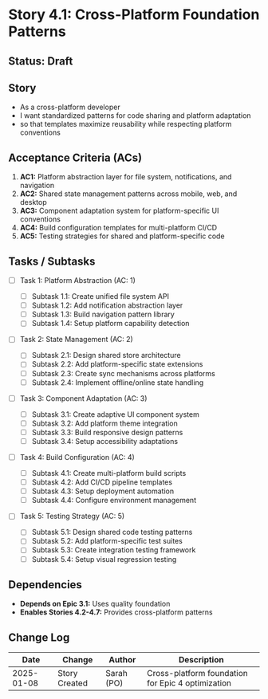 # Story 4.1: Cross-Platform Foundation Patterns

## Status: Draft

## Story

- As a cross-platform developer
- I want standardized patterns for code sharing and platform adaptation
- so that templates maximize reusability while respecting platform conventions

## Acceptance Criteria (ACs)

1. **AC1:** Platform abstraction layer for file system, notifications, and
   navigation
2. **AC2:** Shared state management patterns across mobile, web, and desktop
3. **AC3:** Component adaptation system for platform-specific UI conventions
4. **AC4:** Build configuration templates for multi-platform CI/CD
5. **AC5:** Testing strategies for shared and platform-specific code

## Tasks / Subtasks

- [ ] Task 1: Platform Abstraction (AC: 1)

  - [ ] Subtask 1.1: Create unified file system API
  - [ ] Subtask 1.2: Add notification abstraction layer
  - [ ] Subtask 1.3: Build navigation pattern library
  - [ ] Subtask 1.4: Setup platform capability detection

- [ ] Task 2: State Management (AC: 2)

  - [ ] Subtask 2.1: Design shared store architecture
  - [ ] Subtask 2.2: Add platform-specific state extensions
  - [ ] Subtask 2.3: Create sync mechanisms across platforms
  - [ ] Subtask 2.4: Implement offline/online state handling

- [ ] Task 3: Component Adaptation (AC: 3)

  - [ ] Subtask 3.1: Create adaptive UI component system
  - [ ] Subtask 3.2: Add platform theme integration
  - [ ] Subtask 3.3: Build responsive design patterns
  - [ ] Subtask 3.4: Setup accessibility adaptations

- [ ] Task 4: Build Configuration (AC: 4)

  - [ ] Subtask 4.1: Create multi-platform build scripts
  - [ ] Subtask 4.2: Add CI/CD pipeline templates
  - [ ] Subtask 4.3: Setup deployment automation
  - [ ] Subtask 4.4: Configure environment management

- [ ] Task 5: Testing Strategy (AC: 5)
  - [ ] Subtask 5.1: Design shared code testing patterns
  - [ ] Subtask 5.2: Add platform-specific test suites
  - [ ] Subtask 5.3: Create integration testing framework
  - [ ] Subtask 5.4: Setup visual regression testing

## Dependencies

- **Depends on Epic 3.1:** Uses quality foundation
- **Enables Stories 4.2-4.7:** Provides cross-platform patterns

## Change Log

| Date       | Change        | Author     | Description                                       |
| ---------- | ------------- | ---------- | ------------------------------------------------- |
| 2025-01-08 | Story Created | Sarah (PO) | Cross-platform foundation for Epic 4 optimization |
